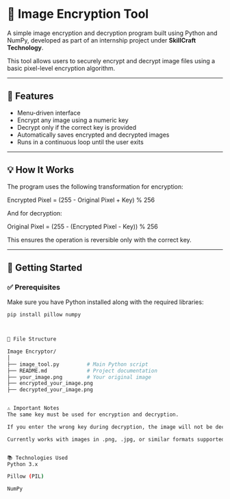 # 🔐 Image Encryption Tool
A simple image encryption and decryption program built using Python and NumPy, developed as part of an internship project under **SkillCraft Technology**.

This tool allows users to securely encrypt and decrypt image files using a basic pixel-level encryption algorithm.

---

## 📌 Features

- Menu-driven interface
- Encrypt any image using a numeric key
- Decrypt only if the correct key is provided
- Automatically saves encrypted and decrypted images
- Runs in a continuous loop until the user exits

---

## 💡 How It Works

The program uses the following transformation for encryption:

Encrypted Pixel = (255 - Original Pixel + Key) % 256


And for decryption:

Original Pixel = (255 - (Encrypted Pixel - Key)) % 256



This ensures the operation is reversible only with the correct key.

---

## 🚀 Getting Started

### ✅ Prerequisites

Make sure you have Python installed along with the required libraries:

```bash
pip install pillow numpy



📂 File Structure

Image Encryptor/
│
├── image_tool.py         # Main Python script
├── README.md             # Project documentation
├── your_image.png        # Your original image
├── encrypted_your_image.png
├── decrypted_your_image.png


⚠️ Important Notes
The same key must be used for encryption and decryption.

If you enter the wrong key during decryption, the image will not be decrypted.

Currently works with images in .png, .jpg, or similar formats supported by PIL.


📚 Technologies Used
Python 3.x

Pillow (PIL)

NumPy

